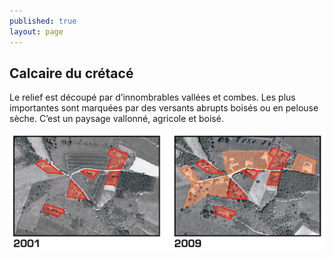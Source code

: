 ```yaml
---
published: true
layout: page
---
```


## Calcaire du crétacé

Le relief est découpé par d’innombrables vallées et combes. Les plus importantes sont marquées par des versants abrupts boisés ou en pelouse sèche. C’est un paysage vallonné, agricole et boisé.

![1_histoire_POP6.jpg](/data/images/1/histoire/1_histoire_POP6.jpg)
